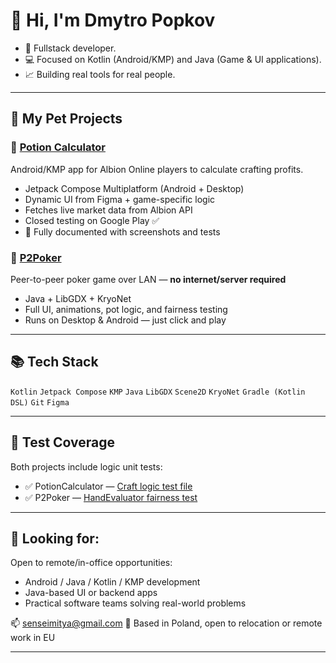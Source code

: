 # 👋 Hi, I'm Dmytro Popkov

- 🎯 Fullstack developer.
- 💻 Focused on Kotlin (Android/KMP) and Java (Game & UI applications).
- 📈 Building real tools for real people.

---

## 🔧 My Pet Projects

### 🧪 [Potion Calculator](https://github.com/GreedMitya/PotionCalculator)

Android/KMP app for Albion Online players to calculate crafting profits.

* Jetpack Compose Multiplatform (Android + Desktop)
* Dynamic UI from Figma + game-specific logic
* Fetches live market data from Albion API
* Closed testing on Google Play ✅
* 📸 Fully documented with screenshots and tests

### 🎲 [P2Poker](https://github.com/GreedMitya/P2Poker)

Peer-to-peer poker game over LAN — **no internet/server required**

* Java + LibGDX + KryoNet
* Full UI, animations, pot logic, and fairness testing
* Runs on Desktop & Android — just click and play

---

## 📚 Tech Stack

`Kotlin` `Jetpack Compose` `KMP`
`Java` `LibGDX` `Scene2D` `KryoNet`
`Gradle (Kotlin DSL)` `Git` `Figma`

---

## 🧪 Test Coverage

Both projects include logic unit tests:

* ✅ PotionCalculator — [Craft logic test file](https://github.com/GreedMitya/PotionCalculator/blob/main/composeApp/src/commonTest/kotlin/com/greedmitya/albcalculator/logic/PotionCraftCalculatorTest.kt)
* ✅ P2Poker — [HandEvaluator fairness test](https://github.com/GreedMitya/P2Poker/blob/main/core/src/test/java/HandEvaluatorTest.java)

---

## 💼 Looking for:

Open to remote/in-office opportunities:

* Android / Java / Kotlin / KMP development
* Java-based UI or backend apps
* Practical software teams solving real-world problems

📫 [senseimitya@gmail.com](mailto:senseimitya@gmail.com)
📍 Based in Poland, open to relocation or remote work in EU

---
